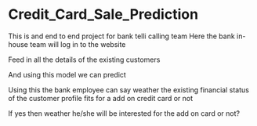 # Credit_Card_Sale_Prediction


This is and end to end project for bank telli calling team
Here the bank in-house team will log in to the website

Feed in all the details of the existing customers 

And using this model we can predict 

Using this the bank employee can say weather the existing financial status of the customer profile fits for a add on credit card or not

If yes then weather he/she will be interested for the add on card or not?
